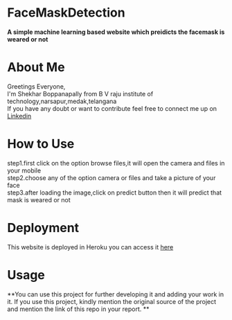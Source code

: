 # FaceMaskDetection
**A simple machine learning based website which preidicts the facemask is weared or not**

# About Me 
Greetings Everyone,  
I'm Shekhar Boppanapally from B V raju institute of technology,narsapur,medak,telangana  
If you have any doubt or want to contribute feel free to connect  me up on [Linkedin](https://www.linkedin.com/in/shekhar-boppanapally-647a281bb/)

# How to Use  
step1.first click on the option browse files,it will open the camera and files in your mobile  
step2.choose any of the option camera or files and take a picture of your face  
step3.after loading the image,click on predict button then it will predict that mask is weared or not

# Deployment 
This website is deployed in Heroku you can access it [here](https://facemask-prediction-1.herokuapp.com/)   
# Usage  
**You can use this project for further developing it and adding your work in it. If you use this project, kindly mention the original source of the project and mention the link of this repo in your report. **  
